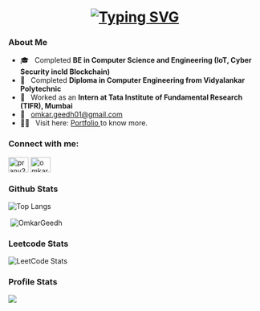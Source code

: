 <h1 align="center">
    <a href="https://git.io/typing-svg"><img src="https://readme-typing-svg.herokuapp.com?font=Fira+Code&size=30&duration=3000&pause=1000&random=false&width=435&lines=Hello+World+%F0%9F%91%8B;This+is+Omkar+Geedh;Welcome+to+my+Github+" alt="Typing SVG" /></a>
</h1>

### About Me
- 🎓 &nbsp; Completed **BE in Computer Science and Engineering (IoT, Cyber Security incld Blockchain)**
- 🏫 &nbsp; Completed **Diploma in Computer Engineering from Vidyalankar Polytechnic**
- 💼 &nbsp; Worked as an **Intern at Tata Institute of Fundamental Research (TIFR), Mumbai**
- 📧 &nbsp; omkar.geedh01@gmail.com
- 🧑‍💻 &nbsp; Visit here: <a href="https://bit.ly/omkargeedh" target="_blank">Portfolio </a> to know more.

<h3 align="left">Connect with me:</h3>
<p align="left">
<a style="text-decoration: none;" href="https://twitter.com/omkar__geedh" target="_blank"><img align="center" src="https://raw.githubusercontent.com/rahuldkjain/github-profile-readme-generator/master/src/images/icons/Social/twitter.svg" alt="pranv21" height="30" width="40" /></a>
<a style="text-decoration: none;" href="https://www.linkedin.com/in/omkar-geedh" target="_blank"><img align="center" src="https://raw.githubusercontent.com/rahuldkjain/github-profile-readme-generator/master/src/images/icons/Social/linked-in-alt.svg" alt="omkar-geedh" height="30" width="40" /></a>
</p>

### Github Stats
![Top Langs](https://github-readme-stats.vercel.app/api/top-langs/?username=OmkarGeedh&layout=compact&title_color=007bff&text_color=e7e7e7&icon_color=007bff&bg_color=171c28)
<p>&nbsp;<img align="center" src="https://github-readme-stats.vercel.app/api?username=OmkarGeedh&show_icons=true&locale=en" alt="OmkarGeedh" /></p>

### Leetcode Stats 
![LeetCode Stats](https://leetcard.jacoblin.cool/OmkarGeedh?theme=dark&font=Average%20Sans&ext=heatmap)


### Profile Stats
![](https://komarev.com/ghpvc/?username=OmkarGeedh&color=green)
